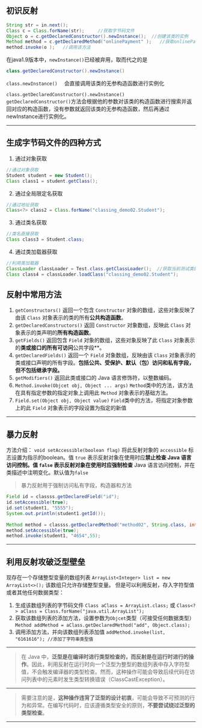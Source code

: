 ## 初识反射
```java
String str = in.next();  
Class c = Class.forName(str);     //获取字节码文件
Object o = c.getDeclaredConstructor().newInstance();  //创建该类的实例  
Method method = c.getDeclaredMethod("onlinePayment" );   //获取onlinePayment方法
method.invoke(o );   //调用该方法
```

在java1.9版本中，`newInstance()`已经被弃用，取而代之的是

```java
class.getDeclaredConstructor().newInstance()
```

`class.newInstance()  `
会直接调用该类的无参构造函数进行实例化

`class.getDeclaredConstructor().newInstance()  `
`getDeclaredConstructor()`方法会根据他的参数对该类的构造函数进行搜索并返回对应的构造函数，没有参数就返回该类的无参构造函数，然后再通过newInstance进行实例化。

---
## 生成字节码文件的四种方式
1. 通过对象获取
```java
//通过对象获取  
Student student = new Student();  
Class class1 = student.getClass();
```
2. 通过全局限定名获取
```java
//通过地址获取  
Class<?> class2 = Class.forName("classing_demo02.Student");
```
3. 通过类名获取
```java
//类名直接获取  
Class class3 = Student.class;
```
4. 通过类加载器获取
```java
//利用类加载器  
ClassLoader classLoader = Test.class.getClassLoader();  //获取当前测试类的类加载器
Class class4 = classLoader.loadClass("classing_demo02.Student");
```
## 反射中常用方法


1. `getConstructors()`
	返回一个包含 `Constructor` 对象的数组，这些对象反映了由该 `Class` 对象表示的类的所有**公共构造函数**。
2. `getDeclaredConstructors()`
	返回 `Constructor` 对象数组，反映此 `Class` 对象表示的类声明的**所有构造函数**。
3. `getFields()`
	返回包含 `Field` 对象的数组，这些对象反映了此 `Class` 对象表示的**类或接口的所有可访问**公共字段**。
4. `getDeclaredFields()`
	返回一个 `Field` 对象数组，反映由该 `Class` 对象表示的类或接口声明的所有字段。**包括公共、受保护、默认（包）访问和私有字段，但不包括继承字段。**
5. `getModifiers()`
	返回此类或接口的 Java 语言修饰符，以整数编码。
6. `Method.invoke(Objcet obj, Object ... args)`
	`Method`类中的方法，该方法在具有指定参数的指定对象上调用此 `Method` 对象表示的基础方法。
7. `Field.set(Object obj, Object value)`
	`Field`类中的方法，将指定对象参数上的此 `Field` 对象表示的字段设置为指定的新值
---
## 暴力反射
方法介绍：
`void setAccessible(boolean flag)`
将此反射对象的 `accessible` 标志设置为指示的boolean。值 `true` 表示反射对象在使用时应**禁止检查 **Java 语言访问控制。值 `false` 表示反射对象在使用时应**强制检查** Java 语言访问控制，并在类描述中注明变化。默认值为`false`

>暴力反射用于强制访问私有字段，构造器和方法
```java
Field id = classss.getDeclaredField("id");  
id.setAccessible(true);  
id.set(student1, "5555");  
System.out.println(student1.getId());  
  
Method method = classss.getDeclaredMethod("method02", String.class, int.class);  
method.setAccessible(true);  
method.invoke(student1, "4654",55);
```

---
## 利用反射攻破泛型壁垒

现存在一个存储整型变量的数组列表
`ArrayList<Integer> list = new ArrayList<>();`
该数组只允许存储整型变量。
但是可以利用反射，存入字符型值或者其他任何数据类型：
1. 生成该数组列表的字节码文件
	`Class aClass = ArrayList.class;` 或 `Class<?> aClass = Class.forName("java.util.ArrayList");`
2. 获取该数组列表的添加方法，设置参数为`Objcet`类型（可接受任何数据类型）
	`Method addMethod = aClass.getDeclaredMethod("add", Object.class);`
3. 调用添加方法，并向该数组列表添加值
	`addMethod.invoke(list, "6161616"); //添加了字符串类型值`
---
>在 Java 中，**泛型是在编译时进行类型检查的，而反射是在运行时进行的操作**。因此，利用反射在运行时向一个泛型为整型的数组列表中存入字符型值，不会触发编译器的类型检查。然而，这种操作可能会导致后续代码在访问列表中的元素时发生类型转换错误（ClassCastException）。
---
>需要注意的是，**这种操作违背了泛型的设计初衷**，可能会导致不可预测的行为和异常。在编写代码时，应该遵循类型安全的原则，**不要尝试绕过泛型的类型检查**。
---